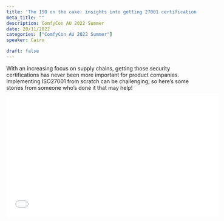 ```yaml
---
title: 'The ISO on the cake: insights into getting 27001 certification'
meta_title: ""
description: ComfyCon AU 2022 Summer
date: 20/11/2022
categories: ["ComfyCon AU 2022 Summer"]
speaker: Cairo

draft: false
---
```

With an increasing focus on supply chains, getting those security certifications has never been more important for product companies. Implementing ISO27001 from scratch can be challenging, so here’s some stories from someone who’s done it that may help! 

<iframe width="560" height="315" src="None" title="YouTube video player" frameborder="0" allow="accelerometer; autoplay; clipboard-write; encrypted-media; gyroscope; picture-in-picture; web-share" allowfullscreen></iframe>
